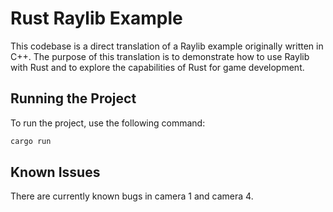 # Rust Raylib Example

This codebase is a direct translation of a Raylib example originally written in C++. The purpose of this translation is to demonstrate how to use Raylib with Rust and to explore the capabilities of Rust for game development.

## Running the Project

To run the project, use the following command:

```sh
cargo run
```

## Known Issues

There are currently known bugs in camera 1 and camera 4.
